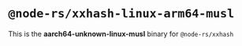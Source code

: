 # `@node-rs/xxhash-linux-arm64-musl`

This is the **aarch64-unknown-linux-musl** binary for `@node-rs/xxhash`
